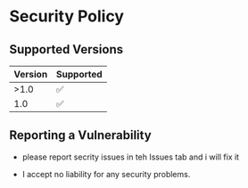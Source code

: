 # Security Policy

## Supported Versions



| Version | Supported          |
| ------- | ------------------ |
| >1.0    | ✅                 |
| 1.0     | ✅                 |


## Reporting a Vulnerability

- please report secrity issues in teh Issues tab and i will fix it	


- I accept no liability for any security problems.
